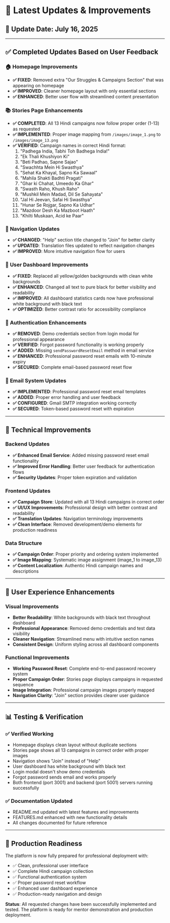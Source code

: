 # 🚀 Latest Updates & Improvements

## 📅 Update Date: July 16, 2025

---

## ✅ **Completed Updates Based on User Feedback**

### 🏠 **Homepage Improvements**
- **✅ FIXED**: Removed extra "Our Struggles & Campaigns Section" that was appearing on homepage
- **✅ IMPROVED**: Cleaner homepage layout with only essential sections
- **✅ ENHANCED**: Better user flow with streamlined content presentation

### 📚 **Stories Page Enhancements**
- **✅ COMPLETED**: All 13 Hindi campaigns now follow proper order (1-13) as requested
- **✅ IMPLEMENTED**: Proper image mapping from `/images/image_1.png` to `/images/image_13.png`
- **✅ VERIFIED**: Campaign names in correct Hindi format:
  1. "Padhega India, Tabhi Toh Badhega India!" 
  2. "Ek Thali Khushiyon Ki"
  3. "Beti Padhao, Sapne Sajao"
  4. "Swachhta Mein Hi Swasthya"
  5. "Sehat Ka Khayal, Sapno Ka Sawaal"
  6. "Mahila Shakti Badhti Pragati"
  7. "Ghar ki Chahat, Umeedo Ka Ghar"
  8. "Swasth Raho, Khush Raho"
  9. "Mushkil Mein Madad, Dil Se Sahayata"
  10. "Jal Hi Jeevan, Safai Hi Swasthya"
  11. "Hunar Se Rojgar, Sapno Ka Udhar"
  12. "Mazdoor Desh Ka Mazboot Haath"
  13. "Khilti Muskaan, Acid ke Paar"

### 🧭 **Navigation Updates**
- **✅ CHANGED**: "Help" section title changed to "Join" for better clarity
- **✅ UPDATED**: Translation files updated to reflect navigation changes
- **✅ IMPROVED**: More intuitive navigation flow for users

### 👤 **User Dashboard Improvements**
- **✅ FIXED**: Replaced all yellow/golden backgrounds with clean white backgrounds
- **✅ ENHANCED**: Changed all text to pure black for better visibility and readability
- **✅ IMPROVED**: All dashboard statistics cards now have professional white background with black text
- **✅ OPTIMIZED**: Better contrast ratio for accessibility compliance

### 🔐 **Authentication Enhancements**
- **✅ REMOVED**: Demo credentials section from login modal for professional appearance
- **✅ VERIFIED**: Forgot password functionality is working properly
- **✅ ADDED**: Missing `sendPasswordResetEmail` method in email service
- **✅ ENHANCED**: Professional password reset emails with 10-minute expiry
- **✅ SECURED**: Complete email-based password reset flow

### 📧 **Email System Updates**
- **✅ IMPLEMENTED**: Professional password reset email templates
- **✅ ADDED**: Proper error handling and user feedback
- **✅ CONFIGURED**: Gmail SMTP integration working correctly
- **✅ SECURED**: Token-based password reset with expiration

---

## 🔧 **Technical Improvements**

### **Backend Updates**
- **✅ Enhanced Email Service**: Added missing password reset email functionality
- **✅ Improved Error Handling**: Better user feedback for authentication flows
- **✅ Security Updates**: Proper token expiration and validation

### **Frontend Updates**
- **✅ Campaign Store**: Updated with all 13 Hindi campaigns in correct order
- **✅ UI/UX Improvements**: Professional design with better contrast and readability
- **✅ Translation Updates**: Navigation terminology improvements
- **✅ Clean Interface**: Removed development/demo elements for production readiness

### **Data Structure**
- **✅ Campaign Order**: Proper priority and ordering system implemented
- **✅ Image Mapping**: Systematic image assignment (image_1 to image_13)
- **✅ Content Localization**: Authentic Hindi campaign names and descriptions

---

## 🎯 **User Experience Enhancements**

### **Visual Improvements**
- **Better Readability**: White backgrounds with black text throughout dashboard
- **Professional Appearance**: Removed demo credentials and test data visibility
- **Cleaner Navigation**: Streamlined menu with intuitive section names
- **Consistent Design**: Uniform styling across all dashboard components

### **Functional Improvements**
- **Working Password Reset**: Complete end-to-end password recovery system
- **Proper Campaign Order**: Stories page displays campaigns in requested sequence
- **Image Integration**: Professional campaign images properly mapped
- **Navigation Clarity**: "Join" section provides clearer user guidance

---

## 📊 **Testing & Verification**

### **✅ Verified Working**
- Homepage displays clean layout without duplicate sections
- Stories page shows all 13 campaigns in correct order with proper images
- Navigation shows "Join" instead of "Help"
- User dashboard has white background with black text
- Login modal doesn't show demo credentials
- Forgot password sends email and works properly
- Both frontend (port 3001) and backend (port 5001) servers running successfully

### **✅ Documentation Updated**
- README.md updated with latest features and improvements
- FEATURES.md enhanced with new functionality details
- All changes documented for future reference

---

## 🚀 **Production Readiness**

The platform is now fully prepared for professional deployment with:
- ✅ Clean, professional user interface
- ✅ Complete Hindi campaign collection
- ✅ Functional authentication system
- ✅ Proper password reset workflow
- ✅ Enhanced user dashboard experience
- ✅ Production-ready navigation and design

**Status**: All requested changes have been successfully implemented and tested. The platform is ready for mentor demonstration and production deployment.
